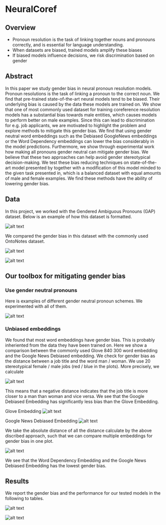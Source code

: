 # NeuralCoref

## Overview

* Pronoun resolution is the task of linking together nouns and pronouns correctly, and is essential for language understanding.
* When datasets are biased, trained models amplify these biases
* If biased models influence decisions, we risk discrimination based on gender


## Abstract
In this paper we study gender bias in neural pronoun resolution models. Pronoun resolutions is the task of linking a pronoun to the correct noun. We find that pre-trained state-of-the-art neural models tend to be biased. Their underlying bias is caused by the data these models are trained on. We show that one of most commonly used dataset for training coreference resolution models has a substantial bias towards male entities, which causes models to perform better on male examples. Since this can lead to discrimination for e.g. job applicants, we are motivated to highlight the problem and explore methods to mitigate this gender bias. We find that using gender neutral word embeddings such as the Debiased GoogleNews embeddings or the Word Dependency embeddings can lower the bias considerably in the model predictions. Furthermore, we show through experimental work how making all pronouns gender neutral can mitigate gender bias. We believe that these two approaches can help avoid gender stereotypical decision-making. We test these bias reducing techniques on state-of-the-art model presented by together with a modification of this model minded to the given task presented in, which is a balanced dataset with equal amounts of male and female examples. We find these methods have the ability of lowering gender bias. 

## Data

In this project, we worked with the Gendered Ambiguous Pronouns (GAP) dataset. Below is an example of how this dataset is formatted.

![alt text](/images/example.png)

We compared the gender bias in this dataset with the commonly used OntoNotes dataset.

![alt text](/images/onto_notes.png)

![alt text](/images/gap.png)

## Our toolbox for mitigating gender bias

### Use gender neutral pronouns

Here is examples of different gender neutral pronoun schemes. We experimented with all of them.

![alt text](/images/pronoun_scheme.png)

### Unbiased embeddings

We found that most word embeddings have gender bias. This is probably inheriented from the data they have been trained on. Here we show a comparison between the commonly used Glove 840 300 word embedding and the Google News Debiased embedding. We check for gender bias as the distance between a job title and the word man / woman. We use 20 stereotypical female / male jobs (red / blue in the plots). More precisely, we calculate

![alt text](/images/equation.png)

This means that a negative distance indicates that the job title is more closer to a man than woman and vice versa. We see that the Google Debiased Embedding has significantly less bias than the Glove Embedding.

Glove Embedding
![alt text](/images/glove.png)

Google News Debiased Embedding
![alt text](/images/google_debiased.png)

We take the absolute distance of all the distance calculate by the above discribed approach, such that we can compare multiple embeddings for gender bias in one plot.

![alt text](/images/comparison.png)

We see that the Word Dependency Embedding and the Google News Debiased Embedding has the lowest gender bias.

## Results

We report the gender bias and the performance for our tested models in the following to tables.

![alt text](/images/performance.png)

![alt text](/images/bias.png)







